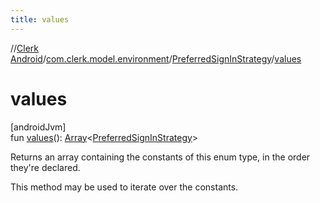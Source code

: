 ```yaml
---
title: values
---
```

//[Clerk Android](../../../index.html)/[com.clerk.model.environment](../index.html)/[PreferredSignInStrategy](index.html)/[values](values.html)



# values



[androidJvm]\
fun [values](values.html)(): [Array](https://kotlinlang.org/api/latest/jvm/stdlib/kotlin-stdlib/kotlin/-array/index.html)&lt;[PreferredSignInStrategy](index.html)&gt;



Returns an array containing the constants of this enum type, in the order they're declared.



This method may be used to iterate over the constants.




